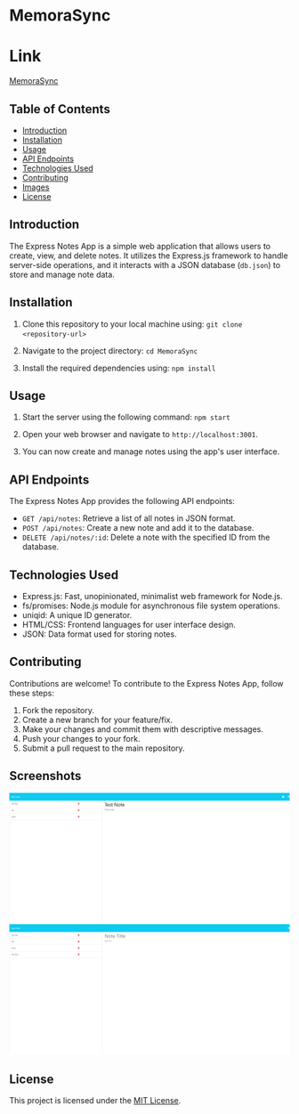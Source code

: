 # MemoraSync

# Link

[MemoraSync](https://serene-reaches-76674-262a59e1f12f.herokuapp.com)

## Table of Contents

- [Introduction](#introduction)
- [Installation](#installation)
- [Usage](#usage)
- [API Endpoints](#api-endpoints)
- [Technologies Used](#technologies-used)
- [Contributing](#contributing)
- [Images](#screenshots)
- [License](#license)

## Introduction

The Express Notes App is a simple web application that allows users to create, view, and delete notes. It utilizes the Express.js framework to handle server-side operations, and it interacts with a JSON database (`db.json`) to store and manage note data.

## Installation

1. Clone this repository to your local machine using: `git clone <repository-url>`

2. Navigate to the project directory: `cd MemoraSync`

3. Install the required dependencies using: `npm install`

## Usage

1. Start the server using the following command: `npm start`

2. Open your web browser and navigate to `http://localhost:3001`.

3. You can now create and manage notes using the app's user interface.

## API Endpoints

The Express Notes App provides the following API endpoints:

- `GET /api/notes`: Retrieve a list of all notes in JSON format.
- `POST /api/notes`: Create a new note and add it to the database.
- `DELETE /api/notes/:id`: Delete a note with the specified ID from the database.

## Technologies Used

- Express.js: Fast, unopinionated, minimalist web framework for Node.js.
- fs/promises: Node.js module for asynchronous file system operations.
- uniqid: A unique ID generator.
- HTML/CSS: Frontend languages for user interface design.
- JSON: Data format used for storing notes.

## Contributing

Contributions are welcome! To contribute to the Express Notes App, follow these steps:

1. Fork the repository.
2. Create a new branch for your feature/fix.
3. Make your changes and commit them with descriptive messages.
4. Push your changes to your fork.
5. Submit a pull request to the main repository.

## Screenshots

![MemoraSync](./images/Memorasync2.png)
![MemoraSync](./images/memorasync3.png)

## License

This project is licensed under the [MIT License](LICENSE).
